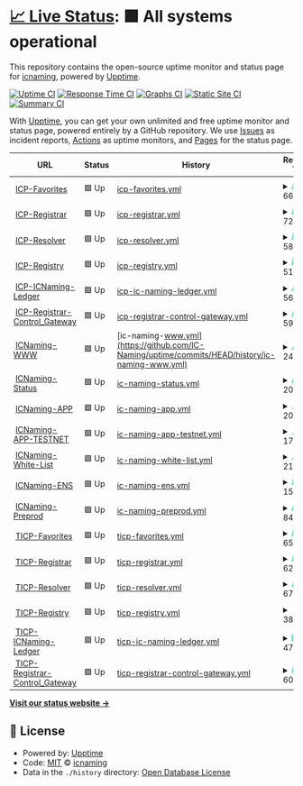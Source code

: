 # [📈 Live Status](https://status.icnaming.com): <!--live status--> **🟩 All systems operational**

This repository contains the open-source uptime monitor and status page for [icnaming](https://status.icnaming.com), powered by [Upptime](https://github.com/upptime/upptime).

[![Uptime CI](https://github.com/icnaming/uptime/workflows/Uptime%20CI/badge.svg)](https://github.com/icnaming/uptime/actions?query=workflow%3A%22Uptime+CI%22)
[![Response Time CI](https://github.com/icnaming/uptime/workflows/Response%20Time%20CI/badge.svg)](https://github.com/icnaming/uptime/actions?query=workflow%3A%22Response+Time+CI%22)
[![Graphs CI](https://github.com/icnaming/uptime/workflows/Graphs%20CI/badge.svg)](https://github.com/icnaming/uptime/actions?query=workflow%3A%22Graphs+CI%22)
[![Static Site CI](https://github.com/icnaming/uptime/workflows/Static%20Site%20CI/badge.svg)](https://github.com/icnaming/uptime/actions?query=workflow%3A%22Static+Site+CI%22)
[![Summary CI](https://github.com/icnaming/uptime/workflows/Summary%20CI/badge.svg)](https://github.com/icnaming/uptime/actions?query=workflow%3A%22Summary+CI%22)

With [Upptime](https://upptime.js.org), you can get your own unlimited and free uptime monitor and status page, powered entirely by a GitHub repository. We use [Issues](https://github.com/icnaming/uptime/issues) as incident reports, [Actions](https://github.com/icnaming/uptime/actions) as uptime monitors, and [Pages](https://status.icnaming.com) for the status page.

<!--start: status pages-->
<!-- This summary is generated by Upptime (https://github.com/upptime/upptime) -->
<!-- Do not edit this manually, your changes will be overwritten -->
<!-- prettier-ignore -->
| URL | Status | History | Response Time | Uptime |
| --- | ------ | ------- | ------------- | ------ |
| <img alt="" src="https://favicons.githubusercontent.com/crp26-tyaaa-aaaam-aacbq-cai.raw.ic0.app" height="13"> [ICP-Favorites](https://crp26-tyaaa-aaaam-aacbq-cai.raw.ic0.app/metrics) | 🟩 Up | [icp-favorites.yml](https://github.com/IC-Naming/uptime/commits/HEAD/history/icp-favorites.yml) | <details><summary><img alt="Response time graph" src="./graphs/icp-favorites/response-time-week.png" height="20"> 669ms</summary><br><a href="https://status.icnaming.com/history/icp-favorites"><img alt="Response time 1069" src="https://img.shields.io/endpoint?url=https%3A%2F%2Fraw.githubusercontent.com%2FIC-Naming%2Fuptime%2FHEAD%2Fapi%2Ficp-favorites%2Fresponse-time.json"></a><br><a href="https://status.icnaming.com/history/icp-favorites"><img alt="24-hour response time 196" src="https://img.shields.io/endpoint?url=https%3A%2F%2Fraw.githubusercontent.com%2FIC-Naming%2Fuptime%2FHEAD%2Fapi%2Ficp-favorites%2Fresponse-time-day.json"></a><br><a href="https://status.icnaming.com/history/icp-favorites"><img alt="7-day response time 669" src="https://img.shields.io/endpoint?url=https%3A%2F%2Fraw.githubusercontent.com%2FIC-Naming%2Fuptime%2FHEAD%2Fapi%2Ficp-favorites%2Fresponse-time-week.json"></a><br><a href="https://status.icnaming.com/history/icp-favorites"><img alt="30-day response time 828" src="https://img.shields.io/endpoint?url=https%3A%2F%2Fraw.githubusercontent.com%2FIC-Naming%2Fuptime%2FHEAD%2Fapi%2Ficp-favorites%2Fresponse-time-month.json"></a><br><a href="https://status.icnaming.com/history/icp-favorites"><img alt="1-year response time 1069" src="https://img.shields.io/endpoint?url=https%3A%2F%2Fraw.githubusercontent.com%2FIC-Naming%2Fuptime%2FHEAD%2Fapi%2Ficp-favorites%2Fresponse-time-year.json"></a></details> | <details><summary><a href="https://status.icnaming.com/history/icp-favorites">100.00%</a></summary><a href="https://status.icnaming.com/history/icp-favorites"><img alt="All-time uptime 99.95%" src="https://img.shields.io/endpoint?url=https%3A%2F%2Fraw.githubusercontent.com%2FIC-Naming%2Fuptime%2FHEAD%2Fapi%2Ficp-favorites%2Fuptime.json"></a><br><a href="https://status.icnaming.com/history/icp-favorites"><img alt="24-hour uptime 100.00%" src="https://img.shields.io/endpoint?url=https%3A%2F%2Fraw.githubusercontent.com%2FIC-Naming%2Fuptime%2FHEAD%2Fapi%2Ficp-favorites%2Fuptime-day.json"></a><br><a href="https://status.icnaming.com/history/icp-favorites"><img alt="7-day uptime 100.00%" src="https://img.shields.io/endpoint?url=https%3A%2F%2Fraw.githubusercontent.com%2FIC-Naming%2Fuptime%2FHEAD%2Fapi%2Ficp-favorites%2Fuptime-week.json"></a><br><a href="https://status.icnaming.com/history/icp-favorites"><img alt="30-day uptime 99.99%" src="https://img.shields.io/endpoint?url=https%3A%2F%2Fraw.githubusercontent.com%2FIC-Naming%2Fuptime%2FHEAD%2Fapi%2Ficp-favorites%2Fuptime-month.json"></a><br><a href="https://status.icnaming.com/history/icp-favorites"><img alt="1-year uptime 99.95%" src="https://img.shields.io/endpoint?url=https%3A%2F%2Fraw.githubusercontent.com%2FIC-Naming%2Fuptime%2FHEAD%2Fapi%2Ficp-favorites%2Fuptime-year.json"></a></details>
| <img alt="" src="https://favicons.githubusercontent.com/cymrc-fqaaa-aaaam-aacaa-cai.raw.ic0.app" height="13"> [ICP-Registrar](https://cymrc-fqaaa-aaaam-aacaa-cai.raw.ic0.app/metrics) | 🟩 Up | [icp-registrar.yml](https://github.com/IC-Naming/uptime/commits/HEAD/history/icp-registrar.yml) | <details><summary><img alt="Response time graph" src="./graphs/icp-registrar/response-time-week.png" height="20"> 727ms</summary><br><a href="https://status.icnaming.com/history/icp-registrar"><img alt="Response time 911" src="https://img.shields.io/endpoint?url=https%3A%2F%2Fraw.githubusercontent.com%2FIC-Naming%2Fuptime%2FHEAD%2Fapi%2Ficp-registrar%2Fresponse-time.json"></a><br><a href="https://status.icnaming.com/history/icp-registrar"><img alt="24-hour response time 659" src="https://img.shields.io/endpoint?url=https%3A%2F%2Fraw.githubusercontent.com%2FIC-Naming%2Fuptime%2FHEAD%2Fapi%2Ficp-registrar%2Fresponse-time-day.json"></a><br><a href="https://status.icnaming.com/history/icp-registrar"><img alt="7-day response time 727" src="https://img.shields.io/endpoint?url=https%3A%2F%2Fraw.githubusercontent.com%2FIC-Naming%2Fuptime%2FHEAD%2Fapi%2Ficp-registrar%2Fresponse-time-week.json"></a><br><a href="https://status.icnaming.com/history/icp-registrar"><img alt="30-day response time 685" src="https://img.shields.io/endpoint?url=https%3A%2F%2Fraw.githubusercontent.com%2FIC-Naming%2Fuptime%2FHEAD%2Fapi%2Ficp-registrar%2Fresponse-time-month.json"></a><br><a href="https://status.icnaming.com/history/icp-registrar"><img alt="1-year response time 911" src="https://img.shields.io/endpoint?url=https%3A%2F%2Fraw.githubusercontent.com%2FIC-Naming%2Fuptime%2FHEAD%2Fapi%2Ficp-registrar%2Fresponse-time-year.json"></a></details> | <details><summary><a href="https://status.icnaming.com/history/icp-registrar">100.00%</a></summary><a href="https://status.icnaming.com/history/icp-registrar"><img alt="All-time uptime 99.93%" src="https://img.shields.io/endpoint?url=https%3A%2F%2Fraw.githubusercontent.com%2FIC-Naming%2Fuptime%2FHEAD%2Fapi%2Ficp-registrar%2Fuptime.json"></a><br><a href="https://status.icnaming.com/history/icp-registrar"><img alt="24-hour uptime 100.00%" src="https://img.shields.io/endpoint?url=https%3A%2F%2Fraw.githubusercontent.com%2FIC-Naming%2Fuptime%2FHEAD%2Fapi%2Ficp-registrar%2Fuptime-day.json"></a><br><a href="https://status.icnaming.com/history/icp-registrar"><img alt="7-day uptime 100.00%" src="https://img.shields.io/endpoint?url=https%3A%2F%2Fraw.githubusercontent.com%2FIC-Naming%2Fuptime%2FHEAD%2Fapi%2Ficp-registrar%2Fuptime-week.json"></a><br><a href="https://status.icnaming.com/history/icp-registrar"><img alt="30-day uptime 99.90%" src="https://img.shields.io/endpoint?url=https%3A%2F%2Fraw.githubusercontent.com%2FIC-Naming%2Fuptime%2FHEAD%2Fapi%2Ficp-registrar%2Fuptime-month.json"></a><br><a href="https://status.icnaming.com/history/icp-registrar"><img alt="1-year uptime 99.93%" src="https://img.shields.io/endpoint?url=https%3A%2F%2Fraw.githubusercontent.com%2FIC-Naming%2Fuptime%2FHEAD%2Fapi%2Ficp-registrar%2Fuptime-year.json"></a></details>
| <img alt="" src="https://favicons.githubusercontent.com/cwo4k-6aaaa-aaaam-aacba-cai.raw.ic0.app" height="13"> [ICP-Resolver](https://cwo4k-6aaaa-aaaam-aacba-cai.raw.ic0.app/metrics) | 🟩 Up | [icp-resolver.yml](https://github.com/IC-Naming/uptime/commits/HEAD/history/icp-resolver.yml) | <details><summary><img alt="Response time graph" src="./graphs/icp-resolver/response-time-week.png" height="20"> 584ms</summary><br><a href="https://status.icnaming.com/history/icp-resolver"><img alt="Response time 945" src="https://img.shields.io/endpoint?url=https%3A%2F%2Fraw.githubusercontent.com%2FIC-Naming%2Fuptime%2FHEAD%2Fapi%2Ficp-resolver%2Fresponse-time.json"></a><br><a href="https://status.icnaming.com/history/icp-resolver"><img alt="24-hour response time 191" src="https://img.shields.io/endpoint?url=https%3A%2F%2Fraw.githubusercontent.com%2FIC-Naming%2Fuptime%2FHEAD%2Fapi%2Ficp-resolver%2Fresponse-time-day.json"></a><br><a href="https://status.icnaming.com/history/icp-resolver"><img alt="7-day response time 584" src="https://img.shields.io/endpoint?url=https%3A%2F%2Fraw.githubusercontent.com%2FIC-Naming%2Fuptime%2FHEAD%2Fapi%2Ficp-resolver%2Fresponse-time-week.json"></a><br><a href="https://status.icnaming.com/history/icp-resolver"><img alt="30-day response time 714" src="https://img.shields.io/endpoint?url=https%3A%2F%2Fraw.githubusercontent.com%2FIC-Naming%2Fuptime%2FHEAD%2Fapi%2Ficp-resolver%2Fresponse-time-month.json"></a><br><a href="https://status.icnaming.com/history/icp-resolver"><img alt="1-year response time 945" src="https://img.shields.io/endpoint?url=https%3A%2F%2Fraw.githubusercontent.com%2FIC-Naming%2Fuptime%2FHEAD%2Fapi%2Ficp-resolver%2Fresponse-time-year.json"></a></details> | <details><summary><a href="https://status.icnaming.com/history/icp-resolver">100.00%</a></summary><a href="https://status.icnaming.com/history/icp-resolver"><img alt="All-time uptime 99.93%" src="https://img.shields.io/endpoint?url=https%3A%2F%2Fraw.githubusercontent.com%2FIC-Naming%2Fuptime%2FHEAD%2Fapi%2Ficp-resolver%2Fuptime.json"></a><br><a href="https://status.icnaming.com/history/icp-resolver"><img alt="24-hour uptime 100.00%" src="https://img.shields.io/endpoint?url=https%3A%2F%2Fraw.githubusercontent.com%2FIC-Naming%2Fuptime%2FHEAD%2Fapi%2Ficp-resolver%2Fuptime-day.json"></a><br><a href="https://status.icnaming.com/history/icp-resolver"><img alt="7-day uptime 100.00%" src="https://img.shields.io/endpoint?url=https%3A%2F%2Fraw.githubusercontent.com%2FIC-Naming%2Fuptime%2FHEAD%2Fapi%2Ficp-resolver%2Fuptime-week.json"></a><br><a href="https://status.icnaming.com/history/icp-resolver"><img alt="30-day uptime 99.99%" src="https://img.shields.io/endpoint?url=https%3A%2F%2Fraw.githubusercontent.com%2FIC-Naming%2Fuptime%2FHEAD%2Fapi%2Ficp-resolver%2Fuptime-month.json"></a><br><a href="https://status.icnaming.com/history/icp-resolver"><img alt="1-year uptime 99.93%" src="https://img.shields.io/endpoint?url=https%3A%2F%2Fraw.githubusercontent.com%2FIC-Naming%2Fuptime%2FHEAD%2Fapi%2Ficp-resolver%2Fuptime-year.json"></a></details>
| <img alt="" src="https://favicons.githubusercontent.com/c7nxw-iiaaa-aaaam-aacaq-cai.raw.ic0.app" height="13"> [ICP-Registry](https://c7nxw-iiaaa-aaaam-aacaq-cai.raw.ic0.app/metrics) | 🟩 Up | [icp-registry.yml](https://github.com/IC-Naming/uptime/commits/HEAD/history/icp-registry.yml) | <details><summary><img alt="Response time graph" src="./graphs/icp-registry/response-time-week.png" height="20"> 516ms</summary><br><a href="https://status.icnaming.com/history/icp-registry"><img alt="Response time 984" src="https://img.shields.io/endpoint?url=https%3A%2F%2Fraw.githubusercontent.com%2FIC-Naming%2Fuptime%2FHEAD%2Fapi%2Ficp-registry%2Fresponse-time.json"></a><br><a href="https://status.icnaming.com/history/icp-registry"><img alt="24-hour response time 511" src="https://img.shields.io/endpoint?url=https%3A%2F%2Fraw.githubusercontent.com%2FIC-Naming%2Fuptime%2FHEAD%2Fapi%2Ficp-registry%2Fresponse-time-day.json"></a><br><a href="https://status.icnaming.com/history/icp-registry"><img alt="7-day response time 516" src="https://img.shields.io/endpoint?url=https%3A%2F%2Fraw.githubusercontent.com%2FIC-Naming%2Fuptime%2FHEAD%2Fapi%2Ficp-registry%2Fresponse-time-week.json"></a><br><a href="https://status.icnaming.com/history/icp-registry"><img alt="30-day response time 826" src="https://img.shields.io/endpoint?url=https%3A%2F%2Fraw.githubusercontent.com%2FIC-Naming%2Fuptime%2FHEAD%2Fapi%2Ficp-registry%2Fresponse-time-month.json"></a><br><a href="https://status.icnaming.com/history/icp-registry"><img alt="1-year response time 984" src="https://img.shields.io/endpoint?url=https%3A%2F%2Fraw.githubusercontent.com%2FIC-Naming%2Fuptime%2FHEAD%2Fapi%2Ficp-registry%2Fresponse-time-year.json"></a></details> | <details><summary><a href="https://status.icnaming.com/history/icp-registry">100.00%</a></summary><a href="https://status.icnaming.com/history/icp-registry"><img alt="All-time uptime 99.94%" src="https://img.shields.io/endpoint?url=https%3A%2F%2Fraw.githubusercontent.com%2FIC-Naming%2Fuptime%2FHEAD%2Fapi%2Ficp-registry%2Fuptime.json"></a><br><a href="https://status.icnaming.com/history/icp-registry"><img alt="24-hour uptime 100.00%" src="https://img.shields.io/endpoint?url=https%3A%2F%2Fraw.githubusercontent.com%2FIC-Naming%2Fuptime%2FHEAD%2Fapi%2Ficp-registry%2Fuptime-day.json"></a><br><a href="https://status.icnaming.com/history/icp-registry"><img alt="7-day uptime 100.00%" src="https://img.shields.io/endpoint?url=https%3A%2F%2Fraw.githubusercontent.com%2FIC-Naming%2Fuptime%2FHEAD%2Fapi%2Ficp-registry%2Fuptime-week.json"></a><br><a href="https://status.icnaming.com/history/icp-registry"><img alt="30-day uptime 99.99%" src="https://img.shields.io/endpoint?url=https%3A%2F%2Fraw.githubusercontent.com%2FIC-Naming%2Fuptime%2FHEAD%2Fapi%2Ficp-registry%2Fuptime-month.json"></a><br><a href="https://status.icnaming.com/history/icp-registry"><img alt="1-year uptime 99.94%" src="https://img.shields.io/endpoint?url=https%3A%2F%2Fraw.githubusercontent.com%2FIC-Naming%2Fuptime%2FHEAD%2Fapi%2Ficp-registry%2Fuptime-year.json"></a></details>
| <img alt="" src="https://favicons.githubusercontent.com/ceilt-sqaaa-aaaam-aacca-cai.raw.ic0.app" height="13"> [ICP-ICNaming-Ledger](https://ceilt-sqaaa-aaaam-aacca-cai.raw.ic0.app/metrics) | 🟩 Up | [icp-ic-naming-ledger.yml](https://github.com/IC-Naming/uptime/commits/HEAD/history/icp-ic-naming-ledger.yml) | <details><summary><img alt="Response time graph" src="./graphs/icp-ic-naming-ledger/response-time-week.png" height="20"> 567ms</summary><br><a href="https://status.icnaming.com/history/icp-ic-naming-ledger"><img alt="Response time 802" src="https://img.shields.io/endpoint?url=https%3A%2F%2Fraw.githubusercontent.com%2FIC-Naming%2Fuptime%2FHEAD%2Fapi%2Ficp-ic-naming-ledger%2Fresponse-time.json"></a><br><a href="https://status.icnaming.com/history/icp-ic-naming-ledger"><img alt="24-hour response time 339" src="https://img.shields.io/endpoint?url=https%3A%2F%2Fraw.githubusercontent.com%2FIC-Naming%2Fuptime%2FHEAD%2Fapi%2Ficp-ic-naming-ledger%2Fresponse-time-day.json"></a><br><a href="https://status.icnaming.com/history/icp-ic-naming-ledger"><img alt="7-day response time 567" src="https://img.shields.io/endpoint?url=https%3A%2F%2Fraw.githubusercontent.com%2FIC-Naming%2Fuptime%2FHEAD%2Fapi%2Ficp-ic-naming-ledger%2Fresponse-time-week.json"></a><br><a href="https://status.icnaming.com/history/icp-ic-naming-ledger"><img alt="30-day response time 734" src="https://img.shields.io/endpoint?url=https%3A%2F%2Fraw.githubusercontent.com%2FIC-Naming%2Fuptime%2FHEAD%2Fapi%2Ficp-ic-naming-ledger%2Fresponse-time-month.json"></a><br><a href="https://status.icnaming.com/history/icp-ic-naming-ledger"><img alt="1-year response time 802" src="https://img.shields.io/endpoint?url=https%3A%2F%2Fraw.githubusercontent.com%2FIC-Naming%2Fuptime%2FHEAD%2Fapi%2Ficp-ic-naming-ledger%2Fresponse-time-year.json"></a></details> | <details><summary><a href="https://status.icnaming.com/history/icp-ic-naming-ledger">100.00%</a></summary><a href="https://status.icnaming.com/history/icp-ic-naming-ledger"><img alt="All-time uptime 99.53%" src="https://img.shields.io/endpoint?url=https%3A%2F%2Fraw.githubusercontent.com%2FIC-Naming%2Fuptime%2FHEAD%2Fapi%2Ficp-ic-naming-ledger%2Fuptime.json"></a><br><a href="https://status.icnaming.com/history/icp-ic-naming-ledger"><img alt="24-hour uptime 100.00%" src="https://img.shields.io/endpoint?url=https%3A%2F%2Fraw.githubusercontent.com%2FIC-Naming%2Fuptime%2FHEAD%2Fapi%2Ficp-ic-naming-ledger%2Fuptime-day.json"></a><br><a href="https://status.icnaming.com/history/icp-ic-naming-ledger"><img alt="7-day uptime 100.00%" src="https://img.shields.io/endpoint?url=https%3A%2F%2Fraw.githubusercontent.com%2FIC-Naming%2Fuptime%2FHEAD%2Fapi%2Ficp-ic-naming-ledger%2Fuptime-week.json"></a><br><a href="https://status.icnaming.com/history/icp-ic-naming-ledger"><img alt="30-day uptime 97.90%" src="https://img.shields.io/endpoint?url=https%3A%2F%2Fraw.githubusercontent.com%2FIC-Naming%2Fuptime%2FHEAD%2Fapi%2Ficp-ic-naming-ledger%2Fuptime-month.json"></a><br><a href="https://status.icnaming.com/history/icp-ic-naming-ledger"><img alt="1-year uptime 99.53%" src="https://img.shields.io/endpoint?url=https%3A%2F%2Fraw.githubusercontent.com%2FIC-Naming%2Fuptime%2FHEAD%2Fapi%2Ficp-ic-naming-ledger%2Fuptime-year.json"></a></details>
| <img alt="" src="https://favicons.githubusercontent.com/gjzpj-bqaaa-aaaam-aacya-cai.raw.ic0.app" height="13"> [ICP-Registrar-Control_Gateway](https://gjzpj-bqaaa-aaaam-aacya-cai.raw.ic0.app/metrics) | 🟩 Up | [icp-registrar-control-gateway.yml](https://github.com/IC-Naming/uptime/commits/HEAD/history/icp-registrar-control-gateway.yml) | <details><summary><img alt="Response time graph" src="./graphs/icp-registrar-control-gateway/response-time-week.png" height="20"> 599ms</summary><br><a href="https://status.icnaming.com/history/icp-registrar-control-gateway"><img alt="Response time 896" src="https://img.shields.io/endpoint?url=https%3A%2F%2Fraw.githubusercontent.com%2FIC-Naming%2Fuptime%2FHEAD%2Fapi%2Ficp-registrar-control-gateway%2Fresponse-time.json"></a><br><a href="https://status.icnaming.com/history/icp-registrar-control-gateway"><img alt="24-hour response time 575" src="https://img.shields.io/endpoint?url=https%3A%2F%2Fraw.githubusercontent.com%2FIC-Naming%2Fuptime%2FHEAD%2Fapi%2Ficp-registrar-control-gateway%2Fresponse-time-day.json"></a><br><a href="https://status.icnaming.com/history/icp-registrar-control-gateway"><img alt="7-day response time 599" src="https://img.shields.io/endpoint?url=https%3A%2F%2Fraw.githubusercontent.com%2FIC-Naming%2Fuptime%2FHEAD%2Fapi%2Ficp-registrar-control-gateway%2Fresponse-time-week.json"></a><br><a href="https://status.icnaming.com/history/icp-registrar-control-gateway"><img alt="30-day response time 819" src="https://img.shields.io/endpoint?url=https%3A%2F%2Fraw.githubusercontent.com%2FIC-Naming%2Fuptime%2FHEAD%2Fapi%2Ficp-registrar-control-gateway%2Fresponse-time-month.json"></a><br><a href="https://status.icnaming.com/history/icp-registrar-control-gateway"><img alt="1-year response time 896" src="https://img.shields.io/endpoint?url=https%3A%2F%2Fraw.githubusercontent.com%2FIC-Naming%2Fuptime%2FHEAD%2Fapi%2Ficp-registrar-control-gateway%2Fresponse-time-year.json"></a></details> | <details><summary><a href="https://status.icnaming.com/history/icp-registrar-control-gateway">100.00%</a></summary><a href="https://status.icnaming.com/history/icp-registrar-control-gateway"><img alt="All-time uptime 99.29%" src="https://img.shields.io/endpoint?url=https%3A%2F%2Fraw.githubusercontent.com%2FIC-Naming%2Fuptime%2FHEAD%2Fapi%2Ficp-registrar-control-gateway%2Fuptime.json"></a><br><a href="https://status.icnaming.com/history/icp-registrar-control-gateway"><img alt="24-hour uptime 100.00%" src="https://img.shields.io/endpoint?url=https%3A%2F%2Fraw.githubusercontent.com%2FIC-Naming%2Fuptime%2FHEAD%2Fapi%2Ficp-registrar-control-gateway%2Fuptime-day.json"></a><br><a href="https://status.icnaming.com/history/icp-registrar-control-gateway"><img alt="7-day uptime 100.00%" src="https://img.shields.io/endpoint?url=https%3A%2F%2Fraw.githubusercontent.com%2FIC-Naming%2Fuptime%2FHEAD%2Fapi%2Ficp-registrar-control-gateway%2Fuptime-week.json"></a><br><a href="https://status.icnaming.com/history/icp-registrar-control-gateway"><img alt="30-day uptime 99.92%" src="https://img.shields.io/endpoint?url=https%3A%2F%2Fraw.githubusercontent.com%2FIC-Naming%2Fuptime%2FHEAD%2Fapi%2Ficp-registrar-control-gateway%2Fuptime-month.json"></a><br><a href="https://status.icnaming.com/history/icp-registrar-control-gateway"><img alt="1-year uptime 99.29%" src="https://img.shields.io/endpoint?url=https%3A%2F%2Fraw.githubusercontent.com%2FIC-Naming%2Fuptime%2FHEAD%2Fapi%2Ficp-registrar-control-gateway%2Fuptime-year.json"></a></details>
| <img alt="" src="https://favicons.githubusercontent.com/www.icnaming.com" height="13"> [ICNaming-WWW](http://www.icnaming.com/) | 🟩 Up | [ic-naming-www.yml](https://github.com/IC-Naming/uptime/commits/HEAD/history/ic-naming-www.yml) | <details><summary><img alt="Response time graph" src="./graphs/ic-naming-www/response-time-week.png" height="20"> 247ms</summary><br><a href="https://status.icnaming.com/history/ic-naming-www"><img alt="Response time 1518" src="https://img.shields.io/endpoint?url=https%3A%2F%2Fraw.githubusercontent.com%2FIC-Naming%2Fuptime%2FHEAD%2Fapi%2Fic-naming-www%2Fresponse-time.json"></a><br><a href="https://status.icnaming.com/history/ic-naming-www"><img alt="24-hour response time 311" src="https://img.shields.io/endpoint?url=https%3A%2F%2Fraw.githubusercontent.com%2FIC-Naming%2Fuptime%2FHEAD%2Fapi%2Fic-naming-www%2Fresponse-time-day.json"></a><br><a href="https://status.icnaming.com/history/ic-naming-www"><img alt="7-day response time 247" src="https://img.shields.io/endpoint?url=https%3A%2F%2Fraw.githubusercontent.com%2FIC-Naming%2Fuptime%2FHEAD%2Fapi%2Fic-naming-www%2Fresponse-time-week.json"></a><br><a href="https://status.icnaming.com/history/ic-naming-www"><img alt="30-day response time 877" src="https://img.shields.io/endpoint?url=https%3A%2F%2Fraw.githubusercontent.com%2FIC-Naming%2Fuptime%2FHEAD%2Fapi%2Fic-naming-www%2Fresponse-time-month.json"></a><br><a href="https://status.icnaming.com/history/ic-naming-www"><img alt="1-year response time 1518" src="https://img.shields.io/endpoint?url=https%3A%2F%2Fraw.githubusercontent.com%2FIC-Naming%2Fuptime%2FHEAD%2Fapi%2Fic-naming-www%2Fresponse-time-year.json"></a></details> | <details><summary><a href="https://status.icnaming.com/history/ic-naming-www">100.00%</a></summary><a href="https://status.icnaming.com/history/ic-naming-www"><img alt="All-time uptime 99.71%" src="https://img.shields.io/endpoint?url=https%3A%2F%2Fraw.githubusercontent.com%2FIC-Naming%2Fuptime%2FHEAD%2Fapi%2Fic-naming-www%2Fuptime.json"></a><br><a href="https://status.icnaming.com/history/ic-naming-www"><img alt="24-hour uptime 100.00%" src="https://img.shields.io/endpoint?url=https%3A%2F%2Fraw.githubusercontent.com%2FIC-Naming%2Fuptime%2FHEAD%2Fapi%2Fic-naming-www%2Fuptime-day.json"></a><br><a href="https://status.icnaming.com/history/ic-naming-www"><img alt="7-day uptime 100.00%" src="https://img.shields.io/endpoint?url=https%3A%2F%2Fraw.githubusercontent.com%2FIC-Naming%2Fuptime%2FHEAD%2Fapi%2Fic-naming-www%2Fuptime-week.json"></a><br><a href="https://status.icnaming.com/history/ic-naming-www"><img alt="30-day uptime 98.50%" src="https://img.shields.io/endpoint?url=https%3A%2F%2Fraw.githubusercontent.com%2FIC-Naming%2Fuptime%2FHEAD%2Fapi%2Fic-naming-www%2Fuptime-month.json"></a><br><a href="https://status.icnaming.com/history/ic-naming-www"><img alt="1-year uptime 99.71%" src="https://img.shields.io/endpoint?url=https%3A%2F%2Fraw.githubusercontent.com%2FIC-Naming%2Fuptime%2FHEAD%2Fapi%2Fic-naming-www%2Fuptime-year.json"></a></details>
| <img alt="" src="https://favicons.githubusercontent.com/status.icnaming.com" height="13"> [ICNaming-Status](http://status.icnaming.com/) | 🟩 Up | [ic-naming-status.yml](https://github.com/IC-Naming/uptime/commits/HEAD/history/ic-naming-status.yml) | <details><summary><img alt="Response time graph" src="./graphs/ic-naming-status/response-time-week.png" height="20"> 208ms</summary><br><a href="https://status.icnaming.com/history/ic-naming-status"><img alt="Response time 162" src="https://img.shields.io/endpoint?url=https%3A%2F%2Fraw.githubusercontent.com%2FIC-Naming%2Fuptime%2FHEAD%2Fapi%2Fic-naming-status%2Fresponse-time.json"></a><br><a href="https://status.icnaming.com/history/ic-naming-status"><img alt="24-hour response time 322" src="https://img.shields.io/endpoint?url=https%3A%2F%2Fraw.githubusercontent.com%2FIC-Naming%2Fuptime%2FHEAD%2Fapi%2Fic-naming-status%2Fresponse-time-day.json"></a><br><a href="https://status.icnaming.com/history/ic-naming-status"><img alt="7-day response time 208" src="https://img.shields.io/endpoint?url=https%3A%2F%2Fraw.githubusercontent.com%2FIC-Naming%2Fuptime%2FHEAD%2Fapi%2Fic-naming-status%2Fresponse-time-week.json"></a><br><a href="https://status.icnaming.com/history/ic-naming-status"><img alt="30-day response time 206" src="https://img.shields.io/endpoint?url=https%3A%2F%2Fraw.githubusercontent.com%2FIC-Naming%2Fuptime%2FHEAD%2Fapi%2Fic-naming-status%2Fresponse-time-month.json"></a><br><a href="https://status.icnaming.com/history/ic-naming-status"><img alt="1-year response time 162" src="https://img.shields.io/endpoint?url=https%3A%2F%2Fraw.githubusercontent.com%2FIC-Naming%2Fuptime%2FHEAD%2Fapi%2Fic-naming-status%2Fresponse-time-year.json"></a></details> | <details><summary><a href="https://status.icnaming.com/history/ic-naming-status">100.00%</a></summary><a href="https://status.icnaming.com/history/ic-naming-status"><img alt="All-time uptime 97.41%" src="https://img.shields.io/endpoint?url=https%3A%2F%2Fraw.githubusercontent.com%2FIC-Naming%2Fuptime%2FHEAD%2Fapi%2Fic-naming-status%2Fuptime.json"></a><br><a href="https://status.icnaming.com/history/ic-naming-status"><img alt="24-hour uptime 100.00%" src="https://img.shields.io/endpoint?url=https%3A%2F%2Fraw.githubusercontent.com%2FIC-Naming%2Fuptime%2FHEAD%2Fapi%2Fic-naming-status%2Fuptime-day.json"></a><br><a href="https://status.icnaming.com/history/ic-naming-status"><img alt="7-day uptime 100.00%" src="https://img.shields.io/endpoint?url=https%3A%2F%2Fraw.githubusercontent.com%2FIC-Naming%2Fuptime%2FHEAD%2Fapi%2Fic-naming-status%2Fuptime-week.json"></a><br><a href="https://status.icnaming.com/history/ic-naming-status"><img alt="30-day uptime 100.00%" src="https://img.shields.io/endpoint?url=https%3A%2F%2Fraw.githubusercontent.com%2FIC-Naming%2Fuptime%2FHEAD%2Fapi%2Fic-naming-status%2Fuptime-month.json"></a><br><a href="https://status.icnaming.com/history/ic-naming-status"><img alt="1-year uptime 97.41%" src="https://img.shields.io/endpoint?url=https%3A%2F%2Fraw.githubusercontent.com%2FIC-Naming%2Fuptime%2FHEAD%2Fapi%2Fic-naming-status%2Fuptime-year.json"></a></details>
| <img alt="" src="https://favicons.githubusercontent.com/app.icnaming.com" height="13"> [ICNaming-APP](http://app.icnaming.com/) | 🟩 Up | [ic-naming-app.yml](https://github.com/IC-Naming/uptime/commits/HEAD/history/ic-naming-app.yml) | <details><summary><img alt="Response time graph" src="./graphs/ic-naming-app/response-time-week.png" height="20"> 207ms</summary><br><a href="https://status.icnaming.com/history/ic-naming-app"><img alt="Response time 1556" src="https://img.shields.io/endpoint?url=https%3A%2F%2Fraw.githubusercontent.com%2FIC-Naming%2Fuptime%2FHEAD%2Fapi%2Fic-naming-app%2Fresponse-time.json"></a><br><a href="https://status.icnaming.com/history/ic-naming-app"><img alt="24-hour response time 340" src="https://img.shields.io/endpoint?url=https%3A%2F%2Fraw.githubusercontent.com%2FIC-Naming%2Fuptime%2FHEAD%2Fapi%2Fic-naming-app%2Fresponse-time-day.json"></a><br><a href="https://status.icnaming.com/history/ic-naming-app"><img alt="7-day response time 207" src="https://img.shields.io/endpoint?url=https%3A%2F%2Fraw.githubusercontent.com%2FIC-Naming%2Fuptime%2FHEAD%2Fapi%2Fic-naming-app%2Fresponse-time-week.json"></a><br><a href="https://status.icnaming.com/history/ic-naming-app"><img alt="30-day response time 950" src="https://img.shields.io/endpoint?url=https%3A%2F%2Fraw.githubusercontent.com%2FIC-Naming%2Fuptime%2FHEAD%2Fapi%2Fic-naming-app%2Fresponse-time-month.json"></a><br><a href="https://status.icnaming.com/history/ic-naming-app"><img alt="1-year response time 1556" src="https://img.shields.io/endpoint?url=https%3A%2F%2Fraw.githubusercontent.com%2FIC-Naming%2Fuptime%2FHEAD%2Fapi%2Fic-naming-app%2Fresponse-time-year.json"></a></details> | <details><summary><a href="https://status.icnaming.com/history/ic-naming-app">100.00%</a></summary><a href="https://status.icnaming.com/history/ic-naming-app"><img alt="All-time uptime 99.98%" src="https://img.shields.io/endpoint?url=https%3A%2F%2Fraw.githubusercontent.com%2FIC-Naming%2Fuptime%2FHEAD%2Fapi%2Fic-naming-app%2Fuptime.json"></a><br><a href="https://status.icnaming.com/history/ic-naming-app"><img alt="24-hour uptime 100.00%" src="https://img.shields.io/endpoint?url=https%3A%2F%2Fraw.githubusercontent.com%2FIC-Naming%2Fuptime%2FHEAD%2Fapi%2Fic-naming-app%2Fuptime-day.json"></a><br><a href="https://status.icnaming.com/history/ic-naming-app"><img alt="7-day uptime 100.00%" src="https://img.shields.io/endpoint?url=https%3A%2F%2Fraw.githubusercontent.com%2FIC-Naming%2Fuptime%2FHEAD%2Fapi%2Fic-naming-app%2Fuptime-week.json"></a><br><a href="https://status.icnaming.com/history/ic-naming-app"><img alt="30-day uptime 99.90%" src="https://img.shields.io/endpoint?url=https%3A%2F%2Fraw.githubusercontent.com%2FIC-Naming%2Fuptime%2FHEAD%2Fapi%2Fic-naming-app%2Fuptime-month.json"></a><br><a href="https://status.icnaming.com/history/ic-naming-app"><img alt="1-year uptime 99.98%" src="https://img.shields.io/endpoint?url=https%3A%2F%2Fraw.githubusercontent.com%2FIC-Naming%2Fuptime%2FHEAD%2Fapi%2Fic-naming-app%2Fuptime-year.json"></a></details>
| <img alt="" src="https://favicons.githubusercontent.com/app-testnet.icnaming.com" height="13"> [ICNaming-APP-TESTNET](http://app-testnet.icnaming.com/) | 🟩 Up | [ic-naming-app-testnet.yml](https://github.com/IC-Naming/uptime/commits/HEAD/history/ic-naming-app-testnet.yml) | <details><summary><img alt="Response time graph" src="./graphs/ic-naming-app-testnet/response-time-week.png" height="20"> 170ms</summary><br><a href="https://status.icnaming.com/history/ic-naming-app-testnet"><img alt="Response time 1530" src="https://img.shields.io/endpoint?url=https%3A%2F%2Fraw.githubusercontent.com%2FIC-Naming%2Fuptime%2FHEAD%2Fapi%2Fic-naming-app-testnet%2Fresponse-time.json"></a><br><a href="https://status.icnaming.com/history/ic-naming-app-testnet"><img alt="24-hour response time 284" src="https://img.shields.io/endpoint?url=https%3A%2F%2Fraw.githubusercontent.com%2FIC-Naming%2Fuptime%2FHEAD%2Fapi%2Fic-naming-app-testnet%2Fresponse-time-day.json"></a><br><a href="https://status.icnaming.com/history/ic-naming-app-testnet"><img alt="7-day response time 170" src="https://img.shields.io/endpoint?url=https%3A%2F%2Fraw.githubusercontent.com%2FIC-Naming%2Fuptime%2FHEAD%2Fapi%2Fic-naming-app-testnet%2Fresponse-time-week.json"></a><br><a href="https://status.icnaming.com/history/ic-naming-app-testnet"><img alt="30-day response time 880" src="https://img.shields.io/endpoint?url=https%3A%2F%2Fraw.githubusercontent.com%2FIC-Naming%2Fuptime%2FHEAD%2Fapi%2Fic-naming-app-testnet%2Fresponse-time-month.json"></a><br><a href="https://status.icnaming.com/history/ic-naming-app-testnet"><img alt="1-year response time 1530" src="https://img.shields.io/endpoint?url=https%3A%2F%2Fraw.githubusercontent.com%2FIC-Naming%2Fuptime%2FHEAD%2Fapi%2Fic-naming-app-testnet%2Fresponse-time-year.json"></a></details> | <details><summary><a href="https://status.icnaming.com/history/ic-naming-app-testnet">100.00%</a></summary><a href="https://status.icnaming.com/history/ic-naming-app-testnet"><img alt="All-time uptime 99.97%" src="https://img.shields.io/endpoint?url=https%3A%2F%2Fraw.githubusercontent.com%2FIC-Naming%2Fuptime%2FHEAD%2Fapi%2Fic-naming-app-testnet%2Fuptime.json"></a><br><a href="https://status.icnaming.com/history/ic-naming-app-testnet"><img alt="24-hour uptime 100.00%" src="https://img.shields.io/endpoint?url=https%3A%2F%2Fraw.githubusercontent.com%2FIC-Naming%2Fuptime%2FHEAD%2Fapi%2Fic-naming-app-testnet%2Fuptime-day.json"></a><br><a href="https://status.icnaming.com/history/ic-naming-app-testnet"><img alt="7-day uptime 100.00%" src="https://img.shields.io/endpoint?url=https%3A%2F%2Fraw.githubusercontent.com%2FIC-Naming%2Fuptime%2FHEAD%2Fapi%2Fic-naming-app-testnet%2Fuptime-week.json"></a><br><a href="https://status.icnaming.com/history/ic-naming-app-testnet"><img alt="30-day uptime 99.85%" src="https://img.shields.io/endpoint?url=https%3A%2F%2Fraw.githubusercontent.com%2FIC-Naming%2Fuptime%2FHEAD%2Fapi%2Fic-naming-app-testnet%2Fuptime-month.json"></a><br><a href="https://status.icnaming.com/history/ic-naming-app-testnet"><img alt="1-year uptime 99.97%" src="https://img.shields.io/endpoint?url=https%3A%2F%2Fraw.githubusercontent.com%2FIC-Naming%2Fuptime%2FHEAD%2Fapi%2Fic-naming-app-testnet%2Fuptime-year.json"></a></details>
| <img alt="" src="https://favicons.githubusercontent.com/whitelist.icnaming.com" height="13"> [ICNaming-White-List](http://whitelist.icnaming.com/) | 🟩 Up | [ic-naming-white-list.yml](https://github.com/IC-Naming/uptime/commits/HEAD/history/ic-naming-white-list.yml) | <details><summary><img alt="Response time graph" src="./graphs/ic-naming-white-list/response-time-week.png" height="20"> 218ms</summary><br><a href="https://status.icnaming.com/history/ic-naming-white-list"><img alt="Response time 1493" src="https://img.shields.io/endpoint?url=https%3A%2F%2Fraw.githubusercontent.com%2FIC-Naming%2Fuptime%2FHEAD%2Fapi%2Fic-naming-white-list%2Fresponse-time.json"></a><br><a href="https://status.icnaming.com/history/ic-naming-white-list"><img alt="24-hour response time 248" src="https://img.shields.io/endpoint?url=https%3A%2F%2Fraw.githubusercontent.com%2FIC-Naming%2Fuptime%2FHEAD%2Fapi%2Fic-naming-white-list%2Fresponse-time-day.json"></a><br><a href="https://status.icnaming.com/history/ic-naming-white-list"><img alt="7-day response time 218" src="https://img.shields.io/endpoint?url=https%3A%2F%2Fraw.githubusercontent.com%2FIC-Naming%2Fuptime%2FHEAD%2Fapi%2Fic-naming-white-list%2Fresponse-time-week.json"></a><br><a href="https://status.icnaming.com/history/ic-naming-white-list"><img alt="30-day response time 915" src="https://img.shields.io/endpoint?url=https%3A%2F%2Fraw.githubusercontent.com%2FIC-Naming%2Fuptime%2FHEAD%2Fapi%2Fic-naming-white-list%2Fresponse-time-month.json"></a><br><a href="https://status.icnaming.com/history/ic-naming-white-list"><img alt="1-year response time 1493" src="https://img.shields.io/endpoint?url=https%3A%2F%2Fraw.githubusercontent.com%2FIC-Naming%2Fuptime%2FHEAD%2Fapi%2Fic-naming-white-list%2Fresponse-time-year.json"></a></details> | <details><summary><a href="https://status.icnaming.com/history/ic-naming-white-list">100.00%</a></summary><a href="https://status.icnaming.com/history/ic-naming-white-list"><img alt="All-time uptime 99.98%" src="https://img.shields.io/endpoint?url=https%3A%2F%2Fraw.githubusercontent.com%2FIC-Naming%2Fuptime%2FHEAD%2Fapi%2Fic-naming-white-list%2Fuptime.json"></a><br><a href="https://status.icnaming.com/history/ic-naming-white-list"><img alt="24-hour uptime 100.00%" src="https://img.shields.io/endpoint?url=https%3A%2F%2Fraw.githubusercontent.com%2FIC-Naming%2Fuptime%2FHEAD%2Fapi%2Fic-naming-white-list%2Fuptime-day.json"></a><br><a href="https://status.icnaming.com/history/ic-naming-white-list"><img alt="7-day uptime 100.00%" src="https://img.shields.io/endpoint?url=https%3A%2F%2Fraw.githubusercontent.com%2FIC-Naming%2Fuptime%2FHEAD%2Fapi%2Fic-naming-white-list%2Fuptime-week.json"></a><br><a href="https://status.icnaming.com/history/ic-naming-white-list"><img alt="30-day uptime 99.90%" src="https://img.shields.io/endpoint?url=https%3A%2F%2Fraw.githubusercontent.com%2FIC-Naming%2Fuptime%2FHEAD%2Fapi%2Fic-naming-white-list%2Fuptime-month.json"></a><br><a href="https://status.icnaming.com/history/ic-naming-white-list"><img alt="1-year uptime 99.98%" src="https://img.shields.io/endpoint?url=https%3A%2F%2Fraw.githubusercontent.com%2FIC-Naming%2Fuptime%2FHEAD%2Fapi%2Fic-naming-white-list%2Fuptime-year.json"></a></details>
| <img alt="" src="https://favicons.githubusercontent.com/ens.icnaming.com" height="13"> [ICNaming-ENS](http://ens.icnaming.com/) | 🟩 Up | [ic-naming-ens.yml](https://github.com/IC-Naming/uptime/commits/HEAD/history/ic-naming-ens.yml) | <details><summary><img alt="Response time graph" src="./graphs/ic-naming-ens/response-time-week.png" height="20"> 1584ms</summary><br><a href="https://status.icnaming.com/history/ic-naming-ens"><img alt="Response time 1558" src="https://img.shields.io/endpoint?url=https%3A%2F%2Fraw.githubusercontent.com%2FIC-Naming%2Fuptime%2FHEAD%2Fapi%2Fic-naming-ens%2Fresponse-time.json"></a><br><a href="https://status.icnaming.com/history/ic-naming-ens"><img alt="24-hour response time 1334" src="https://img.shields.io/endpoint?url=https%3A%2F%2Fraw.githubusercontent.com%2FIC-Naming%2Fuptime%2FHEAD%2Fapi%2Fic-naming-ens%2Fresponse-time-day.json"></a><br><a href="https://status.icnaming.com/history/ic-naming-ens"><img alt="7-day response time 1584" src="https://img.shields.io/endpoint?url=https%3A%2F%2Fraw.githubusercontent.com%2FIC-Naming%2Fuptime%2FHEAD%2Fapi%2Fic-naming-ens%2Fresponse-time-week.json"></a><br><a href="https://status.icnaming.com/history/ic-naming-ens"><img alt="30-day response time 1479" src="https://img.shields.io/endpoint?url=https%3A%2F%2Fraw.githubusercontent.com%2FIC-Naming%2Fuptime%2FHEAD%2Fapi%2Fic-naming-ens%2Fresponse-time-month.json"></a><br><a href="https://status.icnaming.com/history/ic-naming-ens"><img alt="1-year response time 1558" src="https://img.shields.io/endpoint?url=https%3A%2F%2Fraw.githubusercontent.com%2FIC-Naming%2Fuptime%2FHEAD%2Fapi%2Fic-naming-ens%2Fresponse-time-year.json"></a></details> | <details><summary><a href="https://status.icnaming.com/history/ic-naming-ens">100.00%</a></summary><a href="https://status.icnaming.com/history/ic-naming-ens"><img alt="All-time uptime 100.00%" src="https://img.shields.io/endpoint?url=https%3A%2F%2Fraw.githubusercontent.com%2FIC-Naming%2Fuptime%2FHEAD%2Fapi%2Fic-naming-ens%2Fuptime.json"></a><br><a href="https://status.icnaming.com/history/ic-naming-ens"><img alt="24-hour uptime 100.00%" src="https://img.shields.io/endpoint?url=https%3A%2F%2Fraw.githubusercontent.com%2FIC-Naming%2Fuptime%2FHEAD%2Fapi%2Fic-naming-ens%2Fuptime-day.json"></a><br><a href="https://status.icnaming.com/history/ic-naming-ens"><img alt="7-day uptime 100.00%" src="https://img.shields.io/endpoint?url=https%3A%2F%2Fraw.githubusercontent.com%2FIC-Naming%2Fuptime%2FHEAD%2Fapi%2Fic-naming-ens%2Fuptime-week.json"></a><br><a href="https://status.icnaming.com/history/ic-naming-ens"><img alt="30-day uptime 100.00%" src="https://img.shields.io/endpoint?url=https%3A%2F%2Fraw.githubusercontent.com%2FIC-Naming%2Fuptime%2FHEAD%2Fapi%2Fic-naming-ens%2Fuptime-month.json"></a><br><a href="https://status.icnaming.com/history/ic-naming-ens"><img alt="1-year uptime 100.00%" src="https://img.shields.io/endpoint?url=https%3A%2F%2Fraw.githubusercontent.com%2FIC-Naming%2Fuptime%2FHEAD%2Fapi%2Fic-naming-ens%2Fuptime-year.json"></a></details>
| <img alt="" src="https://favicons.githubusercontent.com/preprod.icnaming.com" height="13"> [ICNaming-Preprod](http://preprod.icnaming.com/) | 🟩 Up | [ic-naming-preprod.yml](https://github.com/IC-Naming/uptime/commits/HEAD/history/ic-naming-preprod.yml) | <details><summary><img alt="Response time graph" src="./graphs/ic-naming-preprod/response-time-week.png" height="20"> 848ms</summary><br><a href="https://status.icnaming.com/history/ic-naming-preprod"><img alt="Response time 908" src="https://img.shields.io/endpoint?url=https%3A%2F%2Fraw.githubusercontent.com%2FIC-Naming%2Fuptime%2FHEAD%2Fapi%2Fic-naming-preprod%2Fresponse-time.json"></a><br><a href="https://status.icnaming.com/history/ic-naming-preprod"><img alt="24-hour response time 706" src="https://img.shields.io/endpoint?url=https%3A%2F%2Fraw.githubusercontent.com%2FIC-Naming%2Fuptime%2FHEAD%2Fapi%2Fic-naming-preprod%2Fresponse-time-day.json"></a><br><a href="https://status.icnaming.com/history/ic-naming-preprod"><img alt="7-day response time 848" src="https://img.shields.io/endpoint?url=https%3A%2F%2Fraw.githubusercontent.com%2FIC-Naming%2Fuptime%2FHEAD%2Fapi%2Fic-naming-preprod%2Fresponse-time-week.json"></a><br><a href="https://status.icnaming.com/history/ic-naming-preprod"><img alt="30-day response time 860" src="https://img.shields.io/endpoint?url=https%3A%2F%2Fraw.githubusercontent.com%2FIC-Naming%2Fuptime%2FHEAD%2Fapi%2Fic-naming-preprod%2Fresponse-time-month.json"></a><br><a href="https://status.icnaming.com/history/ic-naming-preprod"><img alt="1-year response time 908" src="https://img.shields.io/endpoint?url=https%3A%2F%2Fraw.githubusercontent.com%2FIC-Naming%2Fuptime%2FHEAD%2Fapi%2Fic-naming-preprod%2Fresponse-time-year.json"></a></details> | <details><summary><a href="https://status.icnaming.com/history/ic-naming-preprod">100.00%</a></summary><a href="https://status.icnaming.com/history/ic-naming-preprod"><img alt="All-time uptime 99.96%" src="https://img.shields.io/endpoint?url=https%3A%2F%2Fraw.githubusercontent.com%2FIC-Naming%2Fuptime%2FHEAD%2Fapi%2Fic-naming-preprod%2Fuptime.json"></a><br><a href="https://status.icnaming.com/history/ic-naming-preprod"><img alt="24-hour uptime 100.00%" src="https://img.shields.io/endpoint?url=https%3A%2F%2Fraw.githubusercontent.com%2FIC-Naming%2Fuptime%2FHEAD%2Fapi%2Fic-naming-preprod%2Fuptime-day.json"></a><br><a href="https://status.icnaming.com/history/ic-naming-preprod"><img alt="7-day uptime 100.00%" src="https://img.shields.io/endpoint?url=https%3A%2F%2Fraw.githubusercontent.com%2FIC-Naming%2Fuptime%2FHEAD%2Fapi%2Fic-naming-preprod%2Fuptime-week.json"></a><br><a href="https://status.icnaming.com/history/ic-naming-preprod"><img alt="30-day uptime 100.00%" src="https://img.shields.io/endpoint?url=https%3A%2F%2Fraw.githubusercontent.com%2FIC-Naming%2Fuptime%2FHEAD%2Fapi%2Fic-naming-preprod%2Fuptime-month.json"></a><br><a href="https://status.icnaming.com/history/ic-naming-preprod"><img alt="1-year uptime 99.96%" src="https://img.shields.io/endpoint?url=https%3A%2F%2Fraw.githubusercontent.com%2FIC-Naming%2Fuptime%2FHEAD%2Fapi%2Fic-naming-preprod%2Fuptime-year.json"></a></details>
| <img alt="" src="https://favicons.githubusercontent.com/oyjuw-oqaaa-aaaal-qac5q-cai.raw.ic0.app" height="13"> [TICP-Favorites](https://oyjuw-oqaaa-aaaal-qac5q-cai.raw.ic0.app/metrics) | 🟩 Up | [ticp-favorites.yml](https://github.com/IC-Naming/uptime/commits/HEAD/history/ticp-favorites.yml) | <details><summary><img alt="Response time graph" src="./graphs/ticp-favorites/response-time-week.png" height="20"> 654ms</summary><br><a href="https://status.icnaming.com/history/ticp-favorites"><img alt="Response time 889" src="https://img.shields.io/endpoint?url=https%3A%2F%2Fraw.githubusercontent.com%2FIC-Naming%2Fuptime%2FHEAD%2Fapi%2Fticp-favorites%2Fresponse-time.json"></a><br><a href="https://status.icnaming.com/history/ticp-favorites"><img alt="24-hour response time 683" src="https://img.shields.io/endpoint?url=https%3A%2F%2Fraw.githubusercontent.com%2FIC-Naming%2Fuptime%2FHEAD%2Fapi%2Fticp-favorites%2Fresponse-time-day.json"></a><br><a href="https://status.icnaming.com/history/ticp-favorites"><img alt="7-day response time 654" src="https://img.shields.io/endpoint?url=https%3A%2F%2Fraw.githubusercontent.com%2FIC-Naming%2Fuptime%2FHEAD%2Fapi%2Fticp-favorites%2Fresponse-time-week.json"></a><br><a href="https://status.icnaming.com/history/ticp-favorites"><img alt="30-day response time 756" src="https://img.shields.io/endpoint?url=https%3A%2F%2Fraw.githubusercontent.com%2FIC-Naming%2Fuptime%2FHEAD%2Fapi%2Fticp-favorites%2Fresponse-time-month.json"></a><br><a href="https://status.icnaming.com/history/ticp-favorites"><img alt="1-year response time 889" src="https://img.shields.io/endpoint?url=https%3A%2F%2Fraw.githubusercontent.com%2FIC-Naming%2Fuptime%2FHEAD%2Fapi%2Fticp-favorites%2Fresponse-time-year.json"></a></details> | <details><summary><a href="https://status.icnaming.com/history/ticp-favorites">100.00%</a></summary><a href="https://status.icnaming.com/history/ticp-favorites"><img alt="All-time uptime 99.92%" src="https://img.shields.io/endpoint?url=https%3A%2F%2Fraw.githubusercontent.com%2FIC-Naming%2Fuptime%2FHEAD%2Fapi%2Fticp-favorites%2Fuptime.json"></a><br><a href="https://status.icnaming.com/history/ticp-favorites"><img alt="24-hour uptime 100.00%" src="https://img.shields.io/endpoint?url=https%3A%2F%2Fraw.githubusercontent.com%2FIC-Naming%2Fuptime%2FHEAD%2Fapi%2Fticp-favorites%2Fuptime-day.json"></a><br><a href="https://status.icnaming.com/history/ticp-favorites"><img alt="7-day uptime 100.00%" src="https://img.shields.io/endpoint?url=https%3A%2F%2Fraw.githubusercontent.com%2FIC-Naming%2Fuptime%2FHEAD%2Fapi%2Fticp-favorites%2Fuptime-week.json"></a><br><a href="https://status.icnaming.com/history/ticp-favorites"><img alt="30-day uptime 99.92%" src="https://img.shields.io/endpoint?url=https%3A%2F%2Fraw.githubusercontent.com%2FIC-Naming%2Fuptime%2FHEAD%2Fapi%2Fticp-favorites%2Fuptime-month.json"></a><br><a href="https://status.icnaming.com/history/ticp-favorites"><img alt="1-year uptime 99.92%" src="https://img.shields.io/endpoint?url=https%3A%2F%2Fraw.githubusercontent.com%2FIC-Naming%2Fuptime%2FHEAD%2Fapi%2Fticp-favorites%2Fuptime-year.json"></a></details>
| <img alt="" src="https://favicons.githubusercontent.com/onof3-pyaaa-aaaal-qac6a-cai.raw.ic0.app" height="13"> [TICP-Registrar](https://onof3-pyaaa-aaaal-qac6a-cai.raw.ic0.app/metrics) | 🟩 Up | [ticp-registrar.yml](https://github.com/IC-Naming/uptime/commits/HEAD/history/ticp-registrar.yml) | <details><summary><img alt="Response time graph" src="./graphs/ticp-registrar/response-time-week.png" height="20"> 629ms</summary><br><a href="https://status.icnaming.com/history/ticp-registrar"><img alt="Response time 1044" src="https://img.shields.io/endpoint?url=https%3A%2F%2Fraw.githubusercontent.com%2FIC-Naming%2Fuptime%2FHEAD%2Fapi%2Fticp-registrar%2Fresponse-time.json"></a><br><a href="https://status.icnaming.com/history/ticp-registrar"><img alt="24-hour response time 363" src="https://img.shields.io/endpoint?url=https%3A%2F%2Fraw.githubusercontent.com%2FIC-Naming%2Fuptime%2FHEAD%2Fapi%2Fticp-registrar%2Fresponse-time-day.json"></a><br><a href="https://status.icnaming.com/history/ticp-registrar"><img alt="7-day response time 629" src="https://img.shields.io/endpoint?url=https%3A%2F%2Fraw.githubusercontent.com%2FIC-Naming%2Fuptime%2FHEAD%2Fapi%2Fticp-registrar%2Fresponse-time-week.json"></a><br><a href="https://status.icnaming.com/history/ticp-registrar"><img alt="30-day response time 882" src="https://img.shields.io/endpoint?url=https%3A%2F%2Fraw.githubusercontent.com%2FIC-Naming%2Fuptime%2FHEAD%2Fapi%2Fticp-registrar%2Fresponse-time-month.json"></a><br><a href="https://status.icnaming.com/history/ticp-registrar"><img alt="1-year response time 1044" src="https://img.shields.io/endpoint?url=https%3A%2F%2Fraw.githubusercontent.com%2FIC-Naming%2Fuptime%2FHEAD%2Fapi%2Fticp-registrar%2Fresponse-time-year.json"></a></details> | <details><summary><a href="https://status.icnaming.com/history/ticp-registrar">100.00%</a></summary><a href="https://status.icnaming.com/history/ticp-registrar"><img alt="All-time uptime 99.92%" src="https://img.shields.io/endpoint?url=https%3A%2F%2Fraw.githubusercontent.com%2FIC-Naming%2Fuptime%2FHEAD%2Fapi%2Fticp-registrar%2Fuptime.json"></a><br><a href="https://status.icnaming.com/history/ticp-registrar"><img alt="24-hour uptime 100.00%" src="https://img.shields.io/endpoint?url=https%3A%2F%2Fraw.githubusercontent.com%2FIC-Naming%2Fuptime%2FHEAD%2Fapi%2Fticp-registrar%2Fuptime-day.json"></a><br><a href="https://status.icnaming.com/history/ticp-registrar"><img alt="7-day uptime 100.00%" src="https://img.shields.io/endpoint?url=https%3A%2F%2Fraw.githubusercontent.com%2FIC-Naming%2Fuptime%2FHEAD%2Fapi%2Fticp-registrar%2Fuptime-week.json"></a><br><a href="https://status.icnaming.com/history/ticp-registrar"><img alt="30-day uptime 99.94%" src="https://img.shields.io/endpoint?url=https%3A%2F%2Fraw.githubusercontent.com%2FIC-Naming%2Fuptime%2FHEAD%2Fapi%2Fticp-registrar%2Fuptime-month.json"></a><br><a href="https://status.icnaming.com/history/ticp-registrar"><img alt="1-year uptime 99.92%" src="https://img.shields.io/endpoint?url=https%3A%2F%2Fraw.githubusercontent.com%2FIC-Naming%2Fuptime%2FHEAD%2Fapi%2Fticp-registrar%2Fuptime-year.json"></a></details>
| <img alt="" src="https://favicons.githubusercontent.com/okpdp-caaaa-aaaal-qac6q-cai.raw.ic0.app" height="13"> [TICP-Resolver](https://okpdp-caaaa-aaaal-qac6q-cai.raw.ic0.app/metrics) | 🟩 Up | [ticp-resolver.yml](https://github.com/IC-Naming/uptime/commits/HEAD/history/ticp-resolver.yml) | <details><summary><img alt="Response time graph" src="./graphs/ticp-resolver/response-time-week.png" height="20"> 679ms</summary><br><a href="https://status.icnaming.com/history/ticp-resolver"><img alt="Response time 944" src="https://img.shields.io/endpoint?url=https%3A%2F%2Fraw.githubusercontent.com%2FIC-Naming%2Fuptime%2FHEAD%2Fapi%2Fticp-resolver%2Fresponse-time.json"></a><br><a href="https://status.icnaming.com/history/ticp-resolver"><img alt="24-hour response time 272" src="https://img.shields.io/endpoint?url=https%3A%2F%2Fraw.githubusercontent.com%2FIC-Naming%2Fuptime%2FHEAD%2Fapi%2Fticp-resolver%2Fresponse-time-day.json"></a><br><a href="https://status.icnaming.com/history/ticp-resolver"><img alt="7-day response time 679" src="https://img.shields.io/endpoint?url=https%3A%2F%2Fraw.githubusercontent.com%2FIC-Naming%2Fuptime%2FHEAD%2Fapi%2Fticp-resolver%2Fresponse-time-week.json"></a><br><a href="https://status.icnaming.com/history/ticp-resolver"><img alt="30-day response time 798" src="https://img.shields.io/endpoint?url=https%3A%2F%2Fraw.githubusercontent.com%2FIC-Naming%2Fuptime%2FHEAD%2Fapi%2Fticp-resolver%2Fresponse-time-month.json"></a><br><a href="https://status.icnaming.com/history/ticp-resolver"><img alt="1-year response time 944" src="https://img.shields.io/endpoint?url=https%3A%2F%2Fraw.githubusercontent.com%2FIC-Naming%2Fuptime%2FHEAD%2Fapi%2Fticp-resolver%2Fresponse-time-year.json"></a></details> | <details><summary><a href="https://status.icnaming.com/history/ticp-resolver">100.00%</a></summary><a href="https://status.icnaming.com/history/ticp-resolver"><img alt="All-time uptime 99.94%" src="https://img.shields.io/endpoint?url=https%3A%2F%2Fraw.githubusercontent.com%2FIC-Naming%2Fuptime%2FHEAD%2Fapi%2Fticp-resolver%2Fuptime.json"></a><br><a href="https://status.icnaming.com/history/ticp-resolver"><img alt="24-hour uptime 100.00%" src="https://img.shields.io/endpoint?url=https%3A%2F%2Fraw.githubusercontent.com%2FIC-Naming%2Fuptime%2FHEAD%2Fapi%2Fticp-resolver%2Fuptime-day.json"></a><br><a href="https://status.icnaming.com/history/ticp-resolver"><img alt="7-day uptime 100.00%" src="https://img.shields.io/endpoint?url=https%3A%2F%2Fraw.githubusercontent.com%2FIC-Naming%2Fuptime%2FHEAD%2Fapi%2Fticp-resolver%2Fuptime-week.json"></a><br><a href="https://status.icnaming.com/history/ticp-resolver"><img alt="30-day uptime 100.00%" src="https://img.shields.io/endpoint?url=https%3A%2F%2Fraw.githubusercontent.com%2FIC-Naming%2Fuptime%2FHEAD%2Fapi%2Fticp-resolver%2Fuptime-month.json"></a><br><a href="https://status.icnaming.com/history/ticp-resolver"><img alt="1-year uptime 99.94%" src="https://img.shields.io/endpoint?url=https%3A%2F%2Fraw.githubusercontent.com%2FIC-Naming%2Fuptime%2FHEAD%2Fapi%2Fticp-resolver%2Fuptime-year.json"></a></details>
| <img alt="" src="https://favicons.githubusercontent.com/cxnwn-diaaa-aaaag-aabaq-cai.raw.ic0.app" height="13"> [TICP-Registry](https://cxnwn-diaaa-aaaag-aabaq-cai.raw.ic0.app/metrics) | 🟩 Up | [ticp-registry.yml](https://github.com/IC-Naming/uptime/commits/HEAD/history/ticp-registry.yml) | <details><summary><img alt="Response time graph" src="./graphs/ticp-registry/response-time-week.png" height="20"> 380ms</summary><br><a href="https://status.icnaming.com/history/ticp-registry"><img alt="Response time 855" src="https://img.shields.io/endpoint?url=https%3A%2F%2Fraw.githubusercontent.com%2FIC-Naming%2Fuptime%2FHEAD%2Fapi%2Fticp-registry%2Fresponse-time.json"></a><br><a href="https://status.icnaming.com/history/ticp-registry"><img alt="24-hour response time 230" src="https://img.shields.io/endpoint?url=https%3A%2F%2Fraw.githubusercontent.com%2FIC-Naming%2Fuptime%2FHEAD%2Fapi%2Fticp-registry%2Fresponse-time-day.json"></a><br><a href="https://status.icnaming.com/history/ticp-registry"><img alt="7-day response time 380" src="https://img.shields.io/endpoint?url=https%3A%2F%2Fraw.githubusercontent.com%2FIC-Naming%2Fuptime%2FHEAD%2Fapi%2Fticp-registry%2Fresponse-time-week.json"></a><br><a href="https://status.icnaming.com/history/ticp-registry"><img alt="30-day response time 558" src="https://img.shields.io/endpoint?url=https%3A%2F%2Fraw.githubusercontent.com%2FIC-Naming%2Fuptime%2FHEAD%2Fapi%2Fticp-registry%2Fresponse-time-month.json"></a><br><a href="https://status.icnaming.com/history/ticp-registry"><img alt="1-year response time 855" src="https://img.shields.io/endpoint?url=https%3A%2F%2Fraw.githubusercontent.com%2FIC-Naming%2Fuptime%2FHEAD%2Fapi%2Fticp-registry%2Fresponse-time-year.json"></a></details> | <details><summary><a href="https://status.icnaming.com/history/ticp-registry">100.00%</a></summary><a href="https://status.icnaming.com/history/ticp-registry"><img alt="All-time uptime 99.95%" src="https://img.shields.io/endpoint?url=https%3A%2F%2Fraw.githubusercontent.com%2FIC-Naming%2Fuptime%2FHEAD%2Fapi%2Fticp-registry%2Fuptime.json"></a><br><a href="https://status.icnaming.com/history/ticp-registry"><img alt="24-hour uptime 100.00%" src="https://img.shields.io/endpoint?url=https%3A%2F%2Fraw.githubusercontent.com%2FIC-Naming%2Fuptime%2FHEAD%2Fapi%2Fticp-registry%2Fuptime-day.json"></a><br><a href="https://status.icnaming.com/history/ticp-registry"><img alt="7-day uptime 100.00%" src="https://img.shields.io/endpoint?url=https%3A%2F%2Fraw.githubusercontent.com%2FIC-Naming%2Fuptime%2FHEAD%2Fapi%2Fticp-registry%2Fuptime-week.json"></a><br><a href="https://status.icnaming.com/history/ticp-registry"><img alt="30-day uptime 100.00%" src="https://img.shields.io/endpoint?url=https%3A%2F%2Fraw.githubusercontent.com%2FIC-Naming%2Fuptime%2FHEAD%2Fapi%2Fticp-registry%2Fuptime-month.json"></a><br><a href="https://status.icnaming.com/history/ticp-registry"><img alt="1-year uptime 99.95%" src="https://img.shields.io/endpoint?url=https%3A%2F%2Fraw.githubusercontent.com%2FIC-Naming%2Fuptime%2FHEAD%2Fapi%2Fticp-registry%2Fuptime-year.json"></a></details>
| <img alt="" src="https://favicons.githubusercontent.com/ra2t7-3aaaa-aaaaj-aahzq-cai.raw.ic0.app" height="13"> [TICP-ICNaming-Ledger](https://ra2t7-3aaaa-aaaaj-aahzq-cai.raw.ic0.app/metrics) | 🟩 Up | [ticp-ic-naming-ledger.yml](https://github.com/IC-Naming/uptime/commits/HEAD/history/ticp-ic-naming-ledger.yml) | <details><summary><img alt="Response time graph" src="./graphs/ticp-ic-naming-ledger/response-time-week.png" height="20"> 471ms</summary><br><a href="https://status.icnaming.com/history/ticp-ic-naming-ledger"><img alt="Response time 734" src="https://img.shields.io/endpoint?url=https%3A%2F%2Fraw.githubusercontent.com%2FIC-Naming%2Fuptime%2FHEAD%2Fapi%2Fticp-ic-naming-ledger%2Fresponse-time.json"></a><br><a href="https://status.icnaming.com/history/ticp-ic-naming-ledger"><img alt="24-hour response time 505" src="https://img.shields.io/endpoint?url=https%3A%2F%2Fraw.githubusercontent.com%2FIC-Naming%2Fuptime%2FHEAD%2Fapi%2Fticp-ic-naming-ledger%2Fresponse-time-day.json"></a><br><a href="https://status.icnaming.com/history/ticp-ic-naming-ledger"><img alt="7-day response time 471" src="https://img.shields.io/endpoint?url=https%3A%2F%2Fraw.githubusercontent.com%2FIC-Naming%2Fuptime%2FHEAD%2Fapi%2Fticp-ic-naming-ledger%2Fresponse-time-week.json"></a><br><a href="https://status.icnaming.com/history/ticp-ic-naming-ledger"><img alt="30-day response time 583" src="https://img.shields.io/endpoint?url=https%3A%2F%2Fraw.githubusercontent.com%2FIC-Naming%2Fuptime%2FHEAD%2Fapi%2Fticp-ic-naming-ledger%2Fresponse-time-month.json"></a><br><a href="https://status.icnaming.com/history/ticp-ic-naming-ledger"><img alt="1-year response time 734" src="https://img.shields.io/endpoint?url=https%3A%2F%2Fraw.githubusercontent.com%2FIC-Naming%2Fuptime%2FHEAD%2Fapi%2Fticp-ic-naming-ledger%2Fresponse-time-year.json"></a></details> | <details><summary><a href="https://status.icnaming.com/history/ticp-ic-naming-ledger">96.69%</a></summary><a href="https://status.icnaming.com/history/ticp-ic-naming-ledger"><img alt="All-time uptime 99.54%" src="https://img.shields.io/endpoint?url=https%3A%2F%2Fraw.githubusercontent.com%2FIC-Naming%2Fuptime%2FHEAD%2Fapi%2Fticp-ic-naming-ledger%2Fuptime.json"></a><br><a href="https://status.icnaming.com/history/ticp-ic-naming-ledger"><img alt="24-hour uptime 99.08%" src="https://img.shields.io/endpoint?url=https%3A%2F%2Fraw.githubusercontent.com%2FIC-Naming%2Fuptime%2FHEAD%2Fapi%2Fticp-ic-naming-ledger%2Fuptime-day.json"></a><br><a href="https://status.icnaming.com/history/ticp-ic-naming-ledger"><img alt="7-day uptime 96.69%" src="https://img.shields.io/endpoint?url=https%3A%2F%2Fraw.githubusercontent.com%2FIC-Naming%2Fuptime%2FHEAD%2Fapi%2Fticp-ic-naming-ledger%2Fuptime-week.json"></a><br><a href="https://status.icnaming.com/history/ticp-ic-naming-ledger"><img alt="30-day uptime 98.21%" src="https://img.shields.io/endpoint?url=https%3A%2F%2Fraw.githubusercontent.com%2FIC-Naming%2Fuptime%2FHEAD%2Fapi%2Fticp-ic-naming-ledger%2Fuptime-month.json"></a><br><a href="https://status.icnaming.com/history/ticp-ic-naming-ledger"><img alt="1-year uptime 99.54%" src="https://img.shields.io/endpoint?url=https%3A%2F%2Fraw.githubusercontent.com%2FIC-Naming%2Fuptime%2FHEAD%2Fapi%2Fticp-ic-naming-ledger%2Fuptime-year.json"></a></details>
| <img alt="" src="https://favicons.githubusercontent.com/j6dzz-gaaaa-aaaak-aab3q-cai.raw.ic0.app" height="13"> [TICP-Registrar-Control_Gateway](https://j6dzz-gaaaa-aaaak-aab3q-cai.raw.ic0.app/metrics) | 🟩 Up | [ticp-registrar-control-gateway.yml](https://github.com/IC-Naming/uptime/commits/HEAD/history/ticp-registrar-control-gateway.yml) | <details><summary><img alt="Response time graph" src="./graphs/ticp-registrar-control-gateway/response-time-week.png" height="20"> 605ms</summary><br><a href="https://status.icnaming.com/history/ticp-registrar-control-gateway"><img alt="Response time 881" src="https://img.shields.io/endpoint?url=https%3A%2F%2Fraw.githubusercontent.com%2FIC-Naming%2Fuptime%2FHEAD%2Fapi%2Fticp-registrar-control-gateway%2Fresponse-time.json"></a><br><a href="https://status.icnaming.com/history/ticp-registrar-control-gateway"><img alt="24-hour response time 526" src="https://img.shields.io/endpoint?url=https%3A%2F%2Fraw.githubusercontent.com%2FIC-Naming%2Fuptime%2FHEAD%2Fapi%2Fticp-registrar-control-gateway%2Fresponse-time-day.json"></a><br><a href="https://status.icnaming.com/history/ticp-registrar-control-gateway"><img alt="7-day response time 605" src="https://img.shields.io/endpoint?url=https%3A%2F%2Fraw.githubusercontent.com%2FIC-Naming%2Fuptime%2FHEAD%2Fapi%2Fticp-registrar-control-gateway%2Fresponse-time-week.json"></a><br><a href="https://status.icnaming.com/history/ticp-registrar-control-gateway"><img alt="30-day response time 736" src="https://img.shields.io/endpoint?url=https%3A%2F%2Fraw.githubusercontent.com%2FIC-Naming%2Fuptime%2FHEAD%2Fapi%2Fticp-registrar-control-gateway%2Fresponse-time-month.json"></a><br><a href="https://status.icnaming.com/history/ticp-registrar-control-gateway"><img alt="1-year response time 881" src="https://img.shields.io/endpoint?url=https%3A%2F%2Fraw.githubusercontent.com%2FIC-Naming%2Fuptime%2FHEAD%2Fapi%2Fticp-registrar-control-gateway%2Fresponse-time-year.json"></a></details> | <details><summary><a href="https://status.icnaming.com/history/ticp-registrar-control-gateway">100.00%</a></summary><a href="https://status.icnaming.com/history/ticp-registrar-control-gateway"><img alt="All-time uptime 99.95%" src="https://img.shields.io/endpoint?url=https%3A%2F%2Fraw.githubusercontent.com%2FIC-Naming%2Fuptime%2FHEAD%2Fapi%2Fticp-registrar-control-gateway%2Fuptime.json"></a><br><a href="https://status.icnaming.com/history/ticp-registrar-control-gateway"><img alt="24-hour uptime 100.00%" src="https://img.shields.io/endpoint?url=https%3A%2F%2Fraw.githubusercontent.com%2FIC-Naming%2Fuptime%2FHEAD%2Fapi%2Fticp-registrar-control-gateway%2Fuptime-day.json"></a><br><a href="https://status.icnaming.com/history/ticp-registrar-control-gateway"><img alt="7-day uptime 100.00%" src="https://img.shields.io/endpoint?url=https%3A%2F%2Fraw.githubusercontent.com%2FIC-Naming%2Fuptime%2FHEAD%2Fapi%2Fticp-registrar-control-gateway%2Fuptime-week.json"></a><br><a href="https://status.icnaming.com/history/ticp-registrar-control-gateway"><img alt="30-day uptime 100.00%" src="https://img.shields.io/endpoint?url=https%3A%2F%2Fraw.githubusercontent.com%2FIC-Naming%2Fuptime%2FHEAD%2Fapi%2Fticp-registrar-control-gateway%2Fuptime-month.json"></a><br><a href="https://status.icnaming.com/history/ticp-registrar-control-gateway"><img alt="1-year uptime 99.95%" src="https://img.shields.io/endpoint?url=https%3A%2F%2Fraw.githubusercontent.com%2FIC-Naming%2Fuptime%2FHEAD%2Fapi%2Fticp-registrar-control-gateway%2Fuptime-year.json"></a></details>

<!--end: status pages-->

[**Visit our status website →**](https://status.icnaming.com)

## 📄 License

- Powered by: [Upptime](https://github.com/upptime/upptime)
- Code: [MIT](./LICENSE) © [icnaming](https://status.icnaming.com)
- Data in the `./history` directory: [Open Database License](https://opendatacommons.org/licenses/odbl/1-0/)
